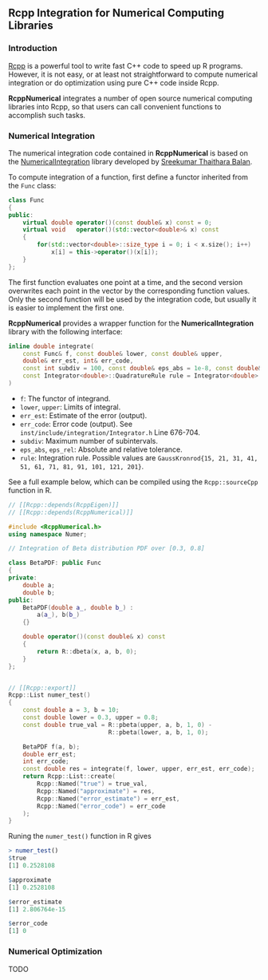 ## Rcpp Integration for Numerical Computing Libraries

### Introduction

[Rcpp](https://cran.r-project.org/web/packages/Rcpp/index.html) is a
powerful tool to write fast C++ code to speed up R programs. However,
it is not easy, or at least not straightforward to compute numerical
integration or do optimization using pure C++ code inside Rcpp.

**RcppNumerical** integrates a number of open source numerical computing
libraries into Rcpp, so that users can call convenient functions to
accomplish such tasks.

### Numerical Integration

The numerical integration code contained in **RcppNumerical** is based
on the [NumericalIntegration](https://github.com/tbs1980/NumericalIntegration)
library developed by [Sreekumar Thaithara Balan](https://github.com/tbs1980).

To compute integration of a function, first define a functor inherited from
the `Func` class:

```cpp
class Func
{
public:
    virtual double operator()(const double& x) const = 0;
    virtual void   operator()(std::vector<double>& x) const
    {
        for(std::vector<double>::size_type i = 0; i < x.size(); i++)
            x[i] = this->operator()(x[i]);
    }
};
```

The first function evaluates one point at a time, and the second version
overwrites each point in the vector by the corresponding function values.
Only the second function will be used by the integration code, but usually it
is easier to implement the first one.

**RcppNumerical** provides a wrapper function for the **NumericalIntegration**
library with the following interface:

```cpp
inline double integrate(
    const Func& f, const double& lower, const double& upper,
    double& err_est, int& err_code,
    const int subdiv = 100, const double& eps_abs = 1e-8, const double& eps_rel = 1e-6,
    const Integrator<double>::QuadratureRule rule = Integrator<double>::GaussKronrod41
)
```

- `f`: The functor of integrand.
- `lower`, `upper`: Limits of integral.
- `err_est`: Estimate of the error (output).
- `err_code`: Error code (output). See `inst/include/integration/Integrator.h`
Line 676-704.
- `subdiv`: Maximum number of subintervals.
- `eps_abs`, `eps_rel`: Absolute and relative tolerance.
- `rule`: Integration rule. Possible values are
`GaussKronrod{15, 21, 31, 41, 51, 61, 71, 81, 91, 101, 121, 201}`.

See a full example below, which can be compiled using the `Rcpp::sourceCpp`
function in R.

```cpp
// [[Rcpp::depends(RcppEigen)]]
// [[Rcpp::depends(RcppNumerical)]]

#include <RcppNumerical.h>
using namespace Numer;

// Integration of Beta distribution PDF over [0.3, 0.8]

class BetaPDF: public Func
{
private:
    double a;
    double b;
public:
    BetaPDF(double a_, double b_) :
        a(a_), b(b_)
    {}

    double operator()(const double& x) const
    {
        return R::dbeta(x, a, b, 0);
    }
};


// [[Rcpp::export]]
Rcpp::List numer_test()
{
    const double a = 3, b = 10;
    const double lower = 0.3, upper = 0.8;
    const double true_val = R::pbeta(upper, a, b, 1, 0) -
                            R::pbeta(lower, a, b, 1, 0);

    BetaPDF f(a, b);
    double err_est;
    int err_code;
    const double res = integrate(f, lower, upper, err_est, err_code);
    return Rcpp::List::create(
        Rcpp::Named("true") = true_val,
        Rcpp::Named("approximate") = res,
        Rcpp::Named("error_estimate") = err_est,
        Rcpp::Named("error_code") = err_code
    );
}
```

Runing the `numer_test()` function in R gives

```r
> numer_test()
$true
[1] 0.2528108

$approximate
[1] 0.2528108

$error_estimate
[1] 2.806764e-15

$error_code
[1] 0
```

### Numerical Optimization

TODO
